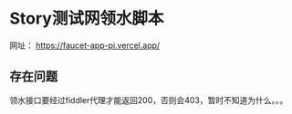 # Story测试网领水脚本
网址：
https://faucet-app-pi.vercel.app/

## 存在问题
领水接口要经过fiddler代理才能返回200，否则会403，暂时不知道为什么。。。
